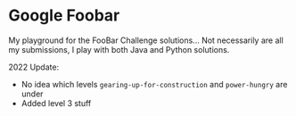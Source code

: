 # Google Foobar

My playground for the FooBar Challenge solutions... 
Not necessarily are all my submissions, 
I play with both Java and Python solutions.

2022 Update:
* No idea which levels `gearing-up-for-construction` and `power-hungry` are under
* Added level 3 stuff

